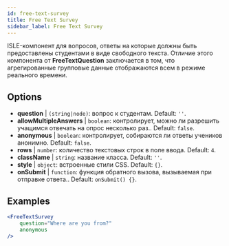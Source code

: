 ```yaml
---
id: free-text-survey 
title: Free Text Survey
sidebar_label: Free Text Survey
---
```


ISLE-компонент для вопросов, ответы на которые должны быть предоставлены студентами в виде свободного текста. Отличие этого компонента от **FreeTextQuestion** заключается в том, что агрегированные групповые данные отображаются всем в режиме реального времени.

## Options

* __question__ | `(string|node)`: вопрос к студентам. Default: `''`.
* __allowMultipleAnswers__ | `boolean`: контролирует, можно ли разрешить учащимся отвечать на опрос несколько раз.. Default: `false`.
* __anonymous__ | `boolean`: контролирует, собираются ли ответы учеников анонимно. Default: `false`.
* __rows__ | `number`: количество текстовых строк в поле ввода. Default: `4`.
* __className__ | `string`: название класса. Default: `''`.
* __style__ | `object`: встроенные стили CSS. Default: `{}`.
* __onSubmit__ | `function`: функция обратного вызова, вызываемая при отправке ответа.. Default: `onSubmit() {}`.


## Examples

```jsx live
<FreeTextSurvey 
    question="Where are you from?"
    anonymous
/>
``` 

